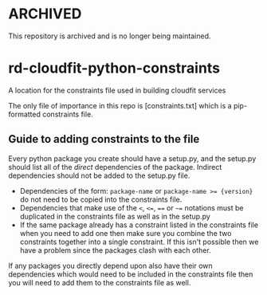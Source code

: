# ARCHIVED
This repository is archived and is no longer being maintained.

# rd-cloudfit-python-constraints
A location for the constraints file used in building cloudfit services

The only file of importance in this repo is [constraints.txt] which is a pip-formatted constraints file.

## Guide to adding constraints to the file

Every python package you create should have a setup.py, and the setup.py should list all of the *direct* dependencies of the package. Indirect dependencies should not be added to the setup.py file.

* Dependencies of the form: `package-name` or `package-name >= {version}` do not need to be copied into the constraints file.
* Dependencies that make use of the `<`, `<=`, `==` or `~=` notations must be duplicated in the constraints file as well as in the setup.py
* If the same package already has a constraint listed in the constraints file when you need to add one then make sure you combine the two constraints together into a single constraint. If this isn't possible then we have a problem since the packages clash with each other.


If any packages you directly depend upon also have their own dependencies which would need to be included in the constraints file then you will need to add them to the constraints file as well.